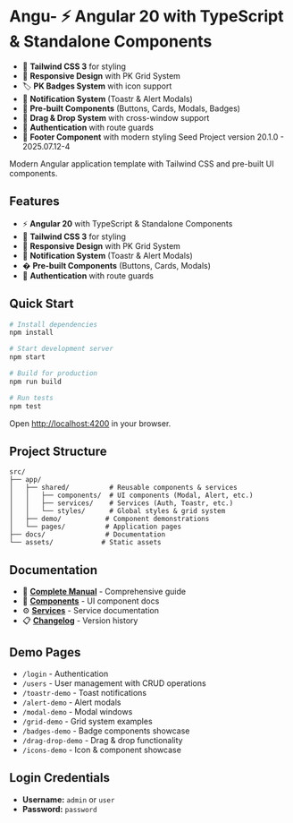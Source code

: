 # Angu- ⚡ **Angular 20** with TypeScript & Standalone Components
- 🎨 **Tailwind CSS 3** for styling
- 📱 **Responsive Design** with PK Grid System
- 🏷️ **PK Badges System** with icon support
- 🔔 **Notification System** (Toastr & Alert Modals)
- 🧩 **Pre-built Components** (Buttons, Cards, Modals, Badges)
- 🚀 **Drag & Drop System** with cross-window support
- 🔐 **Authentication** with route guards
- 🦶 **Footer Component** with modern styling Seed Project version 20.1.0 - 2025.07.12-4

Modern Angular application template with Tailwind CSS and pre-built UI components.

## Features

- ⚡ **Angular 20** with TypeScript & Standalone Components
- 🎨 **Tailwind CSS 3** for styling
- 📱 **Responsive Design** with PK Grid System
- 🔔 **Notification System** (Toastr & Alert Modals)
- � **Pre-built Components** (Buttons, Cards, Modals)
- 🔐 **Authentication** with route guards

## Quick Start

```bash
# Install dependencies
npm install

# Start development server
npm start

# Build for production
npm run build

# Run tests
npm test
```

Open [http://localhost:4200](http://localhost:4200) in your browser.

## Project Structure

```
src/
├── app/
│   ├── shared/          # Reusable components & services
│   │   ├── components/  # UI components (Modal, Alert, etc.)
│   │   ├── services/    # Services (Auth, Toastr, etc.)
│   │   └── styles/      # Global styles & grid system
│   ├── demo/           # Component demonstrations
│   └── pages/          # Application pages
├── docs/               # Documentation
└── assets/            # Static assets
```

## Documentation

- 📖 **[Complete Manual](./docs/manual.md)** - Comprehensive guide
- 🧩 **[Components](./docs/components/)** - UI component docs
- ⚙️ **[Services](./docs/services/)** - Service documentation
- 📋 **[Changelog](./CHANGELOG.md)** - Version history

## Demo Pages

- `/login` - Authentication
- `/users` - User management with CRUD operations
- `/toastr-demo` - Toast notifications
- `/alert-demo` - Alert modals
- `/modal-demo` - Modal windows
- `/grid-demo` - Grid system examples
- `/badges-demo` - Badge components showcase
- `/drag-drop-demo` - Drag & drop functionality
- `/icons-demo` - Icon & component showcase

## Login Credentials

- **Username:** `admin` or `user`
- **Password:** `password`
